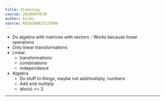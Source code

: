 ```yaml
---
title: Etymology
course: 2020MATH530
author: Exr0n
source: KB20200825125900
---
```


- Do algebra with matrices with vectors - Works because linear operations
- Only linear transformations
- Linear
	- transformations
	- combinations
	- independance
- Algebra
	- Do stuff to things, maybe not add/multiply, numbers
	- Add and multiply
	- abs(x) <= 2

---